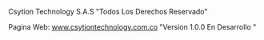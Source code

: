 Csytion Technology S.A.S "Todos Los Derechos Reservado"

Pagina Web: www.csytiontechnology.com.co   "Version 1.0.0 En Desarrollo "